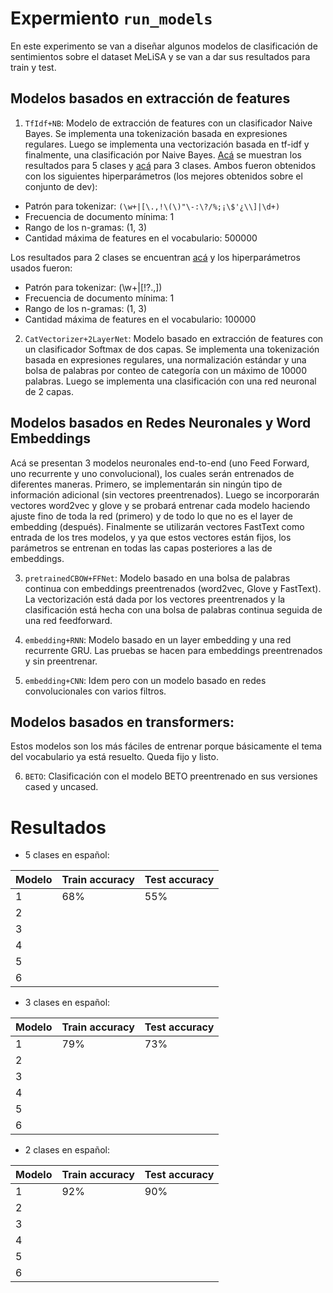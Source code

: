 # Expermiento `run_models`

En este experimento se van a diseñar algunos modelos de clasificación de sentimientos sobre el dataset MeLiSA y se van a dar sus resultados para train y test.

## Modelos basados en extracción de features

1. `TfIdf+NB`: Modelo de extracción de features con un clasificador Naive Bayes. Se implementa una tokenización basada en expresiones regulares. Luego se implementa una vectorización basada en tf-idf y finalmente, una clasificación por Naive Bayes. [Acá](./tfidf_nb/results_5classes/2021-11-10-20-31-24_classification_report.log) se muestran los resultados para 5 clases y [acá](./tfidf_nb/results_3classes/2021-11-10-22-03-12_classification_report.log) para 3 clases. Ambos fueron obtenidos con los siguientes hiperparámetros (los mejores obtenidos sobre el conjunto de dev):

- Patrón para tokenizar: `(\w+|[\.,!\(\)"\-:\?/%;¡\$'¿\\]|\d+)`
- Frecuencia de documento mínima: 1
- Rango de los n-gramas: (1, 3)
- Cantidad máxima de features en el vocabulario: 500000

Los resultados para 2 clases se encuentran [acá](./tfidf_nb/results_2classes/2021-11-10-22-29-45_classification_report.log) y los hiperparámetros usados fueron:

- Patrón para tokenizar: (\w+|[!?\.,])
- Frecuencia de documento mínima: 1
- Rango de los n-gramas: (1, 3)
- Cantidad máxima de features en el vocabulario: 100000

2. `CatVectorizer+2LayerNet`: Modelo basado en extracción de features con un clasificador Softmax de dos capas. Se implementa una tokenización basada en expresiones regulares, una normalización estándar y una bolsa de palabras por conteo de categoría con un máximo de 10000 palabras. Luego se implementa una clasificación con una red neuronal de 2 capas.

## Modelos basados en Redes Neuronales y Word Embeddings

Acá se presentan 3 modelos neuronales end-to-end (uno Feed Forward, uno recurrente y uno convolucional), los cuales serán entrenados de diferentes maneras. Primero, se implementarán sin ningún tipo de información adicional (sin vectores preentrenados). Luego se incorporarán vectores word2vec y glove y se probará entrenar cada modelo haciendo ajuste fino de toda la red (primero) y de todo lo que no es el layer de embedding (después). Finalmente se utilizarán vectores FastText como entrada de los tres modelos, y ya que estos vectores están fijos, los parámetros se entrenan en todas las capas posteriores a las de embeddings.

3. `pretrainedCBOW+FFNet`: Modelo basado en una bolsa de palabras continua con embeddings preentrenados (word2vec, Glove y FastText). La vectorización está dada por los vectores preentrenados y la clasificación está hecha con una bolsa de palabras continua seguida de una red feedforward.

4. `embedding+RNN`: Modelo basado en un layer embedding y una red recurrente GRU. Las pruebas se hacen para embeddings preentrenados y sin preentrenar.

5. `embedding+CNN`: Idem pero con un modelo basado en redes convolucionales con varios filtros.

## Modelos basados en transformers:

Estos modelos son los más fáciles de entrenar porque básicamente el tema del vocabulario ya está resuelto. Queda fijo y listo. 

6. `BETO`: Clasificación con el modelo BETO preentrenado en sus versiones cased y uncased.

# Resultados

* 5 clases en español:

| Modelo | Train accuracy | Test accuracy |
|--------|----------------|---------------|
| 1      |     68%        |      55%      |
| 2      |                |               |
| 3      |                |               |
| 4      |                |               |
| 5      |                |               |
| 6      |                |               |

* 3 clases en español:

| Modelo | Train accuracy | Test accuracy |
|--------|----------------|---------------|
| 1      |      79%       |       73%     |
| 2      |                |               |
| 3      |                |               |
| 4      |                |               |
| 5      |                |               |
| 6      |                |               |

* 2 clases en español:

| Modelo | Train accuracy | Test accuracy |
|--------|----------------|---------------|
| 1      |      92%       |      90%      |
| 2      |                |               |
| 3      |                |               |
| 4      |                |               |
| 5      |                |               |
| 6      |                |               |

